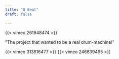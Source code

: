 ```yaml
---
title: "8 Beat"
draft: false

---
```


{{< vimeo 261948474 >}}


"The project that wanted to be a real drum-machine!"

{{< vimeo 313916477 >}}
{{< vimeo 246639495 >}}
